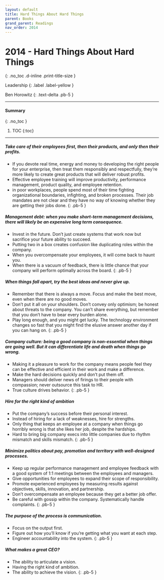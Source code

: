 ```yaml
---
layout: default
title: Hard Things About Hard Things
parent: Books
grand_parent: Readings
nav_order: 2014
---
```


# 2014 - Hard Things About Hard Things
{: .no_toc .d-inline .print-title-size }

Leadership
{: .label .label-yellow }

Ben Horowitz 
{: .text-delta .pb-5 }

---

#### Summary 
{: .no_toc }

1. TOC
{:toc}

---

##### Take care of their employees first, then their products, and only then their profits. 
- If you devote real time, energy and money to developing the right people for your enterprise, then treat them responsibly and respectfully, they’re more likely to create great products that will deliver robust profits.
- Effective employee training will improve productivity, performance management, product quality, and employee retention.
- in poor workplaces, people spend most of their time fighting organizational boundaries, infighting, and broken processes. Their job mandates are not clear and they have no way of knowing whether they are getting their jobs done.
{: .pb-5 }

##### Management debt: when you make short-term management decisions, there will likely be an expensive long term consequence.
- Invest in the future. Don’t just create systems that work now but sacrifice your future ability to succeed.
- Putting two in a box creates confusion like duplicating roles within the company.
- When you overcompensate your employees, it will come back to haunt you.
- When there is a vacuum of feedback, there is little chance that your company will perform optimally across the board.
{: .pb-5 }

##### When things fall apart, try the best ideas and never give up. 
- Remember that there is always a move. Focus and make the best move, even when there are no good moves. 
- Don’t put it all on your shoulders. Don’t convey only optimism; be honest about threats to the company. You can’t share everything, but remember that you don’t have to bear every burden alone.
- Play long enough, and you might get lucky. The technology environment changes so fast that you might find the elusive answer another day if you can hang on.
{: .pb-5 }

##### Company culture: being a good company is non-essential when things are going well. But it can differentiate life and death when things go wrong.
- Making it a pleasure to work for the company means people feel they can be effective and efficient in their work and make a difference.
- Make the hard decisions quickly and don’t put them off.
- Managers should deliver news of firings to their people with compassion; never outsource this task to HR.
- True culture drives behavior.
{: .pb-5 }

##### Hire for the right kind of ambition
- Put the company’s success before their personal interest.
- Instead of hiring for a lack of weaknesses, hire for strengths.
- Only thing that keeps an employee at a company when things go horribly wrong is that she likes her job, despite the hardships.
- Hard to bring big company execs into little companies due to rhythm mismatch and skills mismatch.
{: .pb-5 }

##### Minimize politics about pay, promotion and territory with well-designed processes.
- Keep up regular performance management and employee feedback with a good system of 1:1 meetings between the employees and managers.
- Give opportunities for employees to expand their scope of responsibility.
- Promote experienced employees by measuring results against objectives, skills, innovation, and partnership.
- Don’t overcompensate an employee because they get a better job offer.
- Be careful with gossip within the company. Systematically handle complaints.
{: .pb-5 }

##### The purpose of the process is communication.
- Focus on the output first.
- Figure out how you’ll know if you’re getting what you want at each step.
- Engineer accountability into the system.
{: .pb-5 }

##### What makes a great CEO?
- The ability to articulate a vision.
- Having the right kind of ambition.
- The ability to achieve the vision.
{: .pb-5 }

